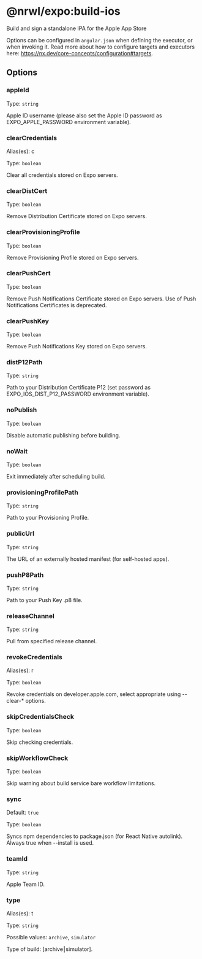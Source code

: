 # @nrwl/expo:build-ios

Build and sign a standalone IPA for the Apple App Store

Options can be configured in `angular.json` when defining the executor, or when invoking it. Read more about how to configure targets and executors here: https://nx.dev/core-concepts/configuration#targets.

## Options

### appleId

Type: `string`

Apple ID username (please also set the Apple ID password as EXPO_APPLE_PASSWORD environment variable).

### clearCredentials

Alias(es): c

Type: `boolean`

Clear all credentials stored on Expo servers.

### clearDistCert

Type: `boolean`

Remove Distribution Certificate stored on Expo servers.

### clearProvisioningProfile

Type: `boolean`

Remove Provisioning Profile stored on Expo servers.

### clearPushCert

Type: `boolean`

Remove Push Notifications Certificate stored on Expo servers. Use of Push Notifications Certificates is deprecated.

### clearPushKey

Type: `boolean`

Remove Push Notifications Key stored on Expo servers.

### distP12Path

Type: `string`

Path to your Distribution Certificate P12 (set password as EXPO_IOS_DIST_P12_PASSWORD environment variable).

### noPublish

Type: `boolean`

Disable automatic publishing before building.

### noWait

Type: `boolean`

Exit immediately after scheduling build.

### provisioningProfilePath

Type: `string`

Path to your Provisioning Profile.

### publicUrl

Type: `string`

The URL of an externally hosted manifest (for self-hosted apps).

### pushP8Path

Type: `string`

Path to your Push Key .p8 file.

### releaseChannel

Type: `string`

Pull from specified release channel.

### revokeCredentials

Alias(es): r

Type: `boolean`

Revoke credentials on developer.apple.com, select appropriate using --clear-\* options.

### skipCredentialsCheck

Type: `boolean`

Skip checking credentials.

### skipWorkflowCheck

Type: `boolean`

Skip warning about build service bare workflow limitations.

### sync

Default: `true`

Type: `boolean`

Syncs npm dependencies to package.json (for React Native autolink). Always true when --install is used.

### teamId

Type: `string`

Apple Team ID.

### type

Alias(es): t

Type: `string`

Possible values: `archive`, `simulator`

Type of build: [archive⎮simulator].
